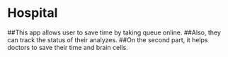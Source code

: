 # Hospital
##This app allows user to save time by taking queue online.
##Also, they can track the status of their analyzes.
##On the second part, it helps doctors to save their time and brain cells.
